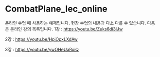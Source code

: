 # CombatPlane_lec_online
온라인 수업 때 사용하는 예제입니다. 현장 수업의 내용과 다소 다를 수 있습니다.
다음은 온라인 강의 목록입니다.
1강 : https://youtu.be/Zuks6di3lJw 

2강 : https://youtu.be/HpiOpxLXdAw 

3강 : https://youtu.be/ywOHeUaRoiQ 